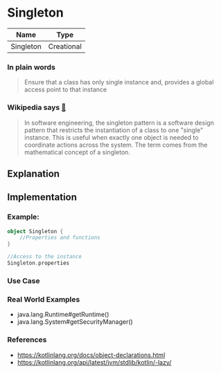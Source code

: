 # Singleton 

|Name|Type|
|---|---|
|Singleton|Creational|

### In plain words
>Ensure that a class has only single instance and, provides a global access point to that instance

### Wikipedia says [🔗](https://en.wikipedia.org/wiki/Singleton_pattern)
>In software engineering, the singleton pattern is a software design pattern
>that restricts the instantiation of a class to one "single" instance.
>This is useful when exactly one object is needed to coordinate actions across the system.
>The term comes from the mathematical concept of a singleton.

## Explanation

<about design pattern>


## Implementation

<about kotlin>

### Example:
```kotlin
object Singleton {
    //Properties and functions
}
```
```kotlin
//Access to the instance
Singleton.properties
```

### Use Case


### Real World Examples

- java.lang.Runtime#getRuntime()
- java.lang.System#getSecurityManager()


### References

- https://kotlinlang.org/docs/object-declarations.html
- https://kotlinlang.org/api/latest/jvm/stdlib/kotlin/-lazy/

